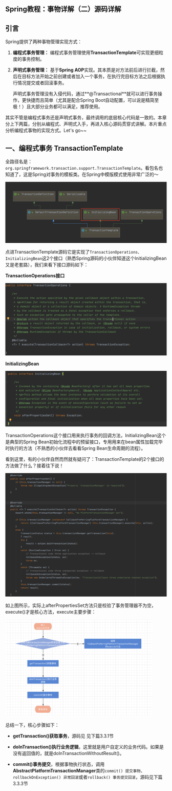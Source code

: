 ## Spring教程：事物详解（二）源码详解



## 引言

Spring提供了两种事物管理实现方式：

1. **编程式事务管理：** 编程式事务管理使用**TransactionTemplate**可实现更细粒度的事务控制。

2. **声明式事务管理：** 基于**Spring AOP**实现。其本质是对方法前后进行拦截，然后在目标方法开始之前创建或者加入一个事务，在执行完目标方法之后根据执行情况提交或者回滚事务。

   声明式事务管理没有入侵代码，通过**@Transactional**就可以进行事务操作，更快捷而且简单（尤其是配合Spring Boot自动配置，可以说是精简至极！）且大部分业务都可以满足，推荐使用。

其实不管是编程式事务还是声明式事务，最终调用的底层核心代码是一致的。本章分上下两篇，分别从编程式、声明式入手，再进入核心源码贯穿式讲解。本片重点分析编程式事物的实现方式。Let's  go~~



## 一、编程式事务 TransactionTemplate

全路径名是：`org.springframework.transaction.support.TransactionTemplate`。看包名也知道了，这是Spring对事务的模板类。在Spring中模版模式使用非常广泛的～

![](img/%E6%88%AA%E5%B1%8F2021-08-04%20%E4%B8%8B%E5%8D%885.56.19.png)

点进TransactionTemplate源码它是实现了`TransactionOperations、InitializingBean`这2个接口（熟悉Spring源码的小伙伴知道这个InitializingBean又是老套路），我们来看下接口源码如下：

**TransactionOperations接口**

![截屏2021-08-04 下午6.53.09](img/%E6%88%AA%E5%B1%8F2021-08-04%20%E4%B8%8B%E5%8D%886.53.09.png)

**InitializingBean**

![](img/%E6%88%AA%E5%B1%8F2021-08-04%20%E4%B8%8B%E5%8D%886.51.09.png)

TransactionOperations这个接口用来执行事务的回调方法，InitializingBean这个是典型的Spring Bean初始化流程中的预留接口，专用用来在bean属性加载完毕时执行的方法（不熟悉的小伙伴去看看Spring Bean生命周期的流程）。



看到这里，有的小伙伴自然而然就有疑问了：TransactionTemplate的2个接口的方法做了什么？接着往下说！

![](img/%E6%88%AA%E5%B1%8F2021-08-04%20%E4%B8%8B%E5%8D%886.55.56.png)

如上图所示，实际上afterPropertiesSet方法只是校验了事务管理器不为空，execute()才是核心方法，execute主要步骤：

<img src="img/%E6%88%AA%E5%B1%8F2021-08-04%20%E4%B8%8B%E5%8D%887.17.14.png" style="zoom:45%;" />

总结一下，核心步骤如下：

* **getTransaction()获取事务**，源码见 见下篇3.3.1节

* **doInTransaction()执行业务逻辑**，这里就是用户自定义的业务代码。如果是没有返回值的，就是doInTransactionWithoutResult()。

* **commit()事务提交**，根据事物执行状态，调用**AbstractPlatformTransactionManager**类的`commit() 提交事物`、`rollbackOnException() 异常回滚`或者`rollback() 事务提交回滚`，源码见下篇3.3.3节

